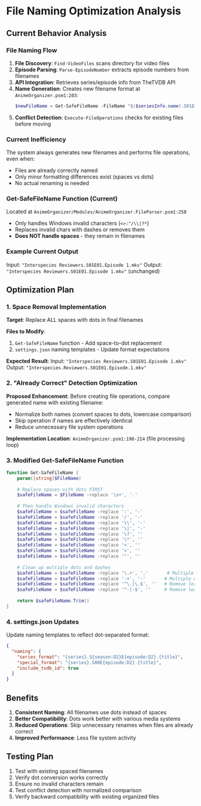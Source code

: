 # File Naming Optimization Analysis

## Current Behavior Analysis

### File Naming Flow
1. **File Discovery**: `Find-VideoFiles` scans directory for video files
2. **Episode Parsing**: `Parse-EpisodeNumber` extracts episode numbers from filenames
3. **API Integration**: Retrieves series/episode info from TheTVDB API
4. **Name Generation**: Creates new filename format at `AnimeOrganizer.psm1:203`:
   ```powershell
   $newFileName = Get-SafeFileName -FileName "$($seriesInfo.name).S01E$($episodeNum.ToString('00')).$($episode.name)$($file.Extension)"
   ```
5. **Conflict Detection**: `Execute-FileOperations` checks for existing files before moving

### Current Inefficiency
The system always generates new filenames and performs file operations, even when:
- Files are already correctly named
- Only minor formatting differences exist (spaces vs dots)
- No actual renaming is needed

### Get-SafeFileName Function (Current)
Located at `AnimeOrganizer/Modules/AnimeOrganizer.FileParser.psm1:258`
- Only handles Windows invalid characters (`<>:"/\\|?*`)
- Replaces invalid chars with dashes or removes them
- **Does NOT handle spaces** - they remain in filenames

### Example Current Output
Input: `"Interspecies Reviewers.S01E01.Episode 1.mkv"`
Output: `"Interspecies Reviewers.S01E01.Episode 1.mkv"` (unchanged)

## Optimization Plan

### 1. Space Removal Implementation
**Target**: Replace ALL spaces with dots in final filenames

**Files to Modify**:
1. `Get-SafeFileName` function - Add space-to-dot replacement
2. `settings.json` naming templates - Update format expectations

**Expected Result**:
Input: `"Interspecies Reviewers.S01E01.Episode 1.mkv"`
Output: `"Interspecies.Reviewers.S01E01.Episode.1.mkv"`

### 2. "Already Correct" Detection Optimization
**Proposed Enhancement**:
Before creating file operations, compare generated name with existing filename:
- Normalize both names (convert spaces to dots, lowercase comparison)
- Skip operation if names are effectively identical
- Reduce unnecessary file system operations

**Implementation Location**: `AnimeOrganizer.psm1:198-214` (file processing loop)

### 3. Modified Get-SafeFileName Function
```powershell
function Get-SafeFileName {
    param([string]$FileName)
    
    # Replace spaces with dots FIRST
    $safeFileName = $FileName -replace '\s+', '.'
    
    # Then handle Windows invalid characters
    $safeFileName = $safeFileName -replace ':', '-'        
    $safeFileName = $safeFileName -replace '/', '-'    
    $safeFileName = $safeFileName -replace '\\', '-'   
    $safeFileName = $safeFileName -replace '\|', '-'   
    $safeFileName = $safeFileName -replace '\?', ''    
    $safeFileName = $safeFileName -replace '\*', ''    
    $safeFileName = $safeFileName -replace '<', ''     
    $safeFileName = $safeFileName -replace '>', ''     
    $safeFileName = $safeFileName -replace '"', ''     
    
    # Clean up multiple dots and dashes
    $safeFileName = $safeFileName -replace '\.+', '.'       # Multiple dots -> single dot
    $safeFileName = $safeFileName -replace '-+', '-'       # Multiple dashes -> single dash
    $safeFileName = $safeFileName -replace '^\.|\.$', ''   # Remove leading/trailing dots
    $safeFileName = $safeFileName -replace '^-|-$', ''     # Remove leading/trailing dashes
    
    return $safeFileName.Trim()
}
```

### 4. settings.json Updates
Update naming templates to reflect dot-separated format:
```json
{
  "naming": {
    "series_format": "{series}.S{season:D2}E{episode:D2}.{title}",
    "special_format": "{series}.S00E{episode:D2}.{title}",
    "include_tvdb_id": true
  }
}
```

## Benefits
1. **Consistent Naming**: All filenames use dots instead of spaces
2. **Better Compatibility**: Dots work better with various media systems
3. **Reduced Operations**: Skip unnecessary renames when files are already correct
4. **Improved Performance**: Less file system activity

## Testing Plan
1. Test with existing spaced filenames
2. Verify dot conversion works correctly
3. Ensure no invalid characters remain
4. Test conflict detection with normalized comparison
5. Verify backward compatibility with existing organized files